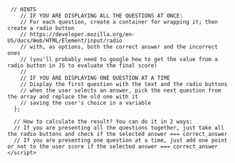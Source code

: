 
<!--
        QUIZ GAME!

        RULES:
        / The player must guess correctly a certain amount of questions
        / Each correct answer gives him one point
        / Answers could be multiple or true/false
        / At the end of the game, the user must know his/her total score

        QUESTIONS:
        / You can get them from this URL ( http://bit.ly/strive_QUIZZ ) or you can write your own
        / Could be multiple of boolean (true / false)

        HINTS:
        / Keep a global variable score for the user score
        / Keep a variable questionNumber for the question the user is answering
        / When questionNumber is bigger then the available questions, present the score
        / Start working with the questions saved in a variable (or you can use AJAX for fetching external questions if you already know how to do it!)
        / Start with the easier version and THEN implement the EXTRAs
        / Please debug everything / try it on the console to be sure of what to expect from your code

        EXTRA:
        / Show if the answer provided was the wrong one or correct it after clicking
        / Present the questions one at a time instead of having all of them displayed together
        / Let the user select difficulty and number of questions (you can get q/a from https://opentdb.com/api.php?amount=10&category=18&difficulty=easy modifying amount and difficulty)
    
        /* WHEN YOU ARE FINISHED
          Commit and push the code to your personal GitHub repository; then post the link of your commit on the Homework section of today's Eduflow.
        */
    -->





     // HINTS
        // IF YOU ARE DISPLAYING ALL THE QUESTIONS AT ONCE:
        // For each question, create a container for wrapping it; then create a radio button
        // https://developer.mozilla.org/en-US/docs/Web/HTML/Element/input/radio
        // with, as options, both the correct answer and the incorrect ones
        // (you'll probably need to google how to get the value from a radio button in JS to evaluate the final score)
        //
        // IF YOU ARE DISPLAYING ONE QUESTION AT A TIME
        // Display the first question with the text and the radio buttons
        // when the user selects an answer, pick the next question from the array and replace the old one with it
        // saving the user's choice in a variable
      };

      // How to calculate the result? You can do it in 2 ways:
      // If you are presenting all the questions together, just take all the radio buttons and check if the selected answer === correct_answer
      // If you are presenting one question at a time, just add one point or not to the user score if the selected answer === correct_answer
    </script>